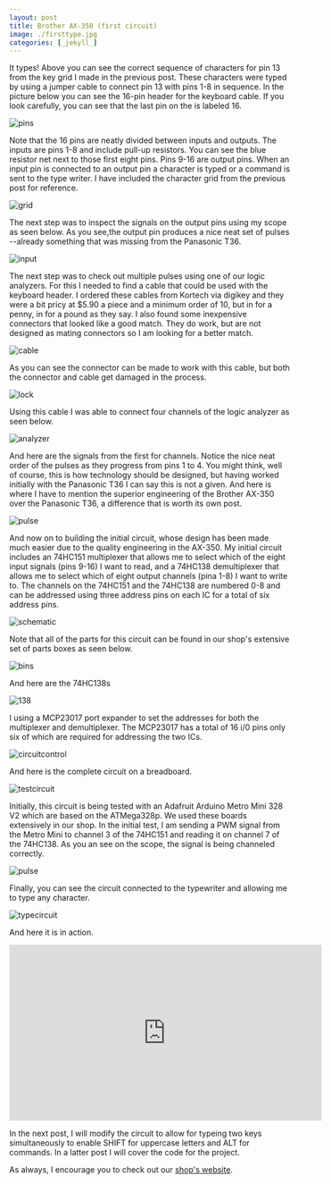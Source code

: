 ```yaml
---
layout: post
title: Brother AX-350 (first circuit)
image: ./firsttype.jpg
categories: [_jekyll_]
---
```

It types! Above you can see the correct sequence of characters for pin 13 from the key grid I made in the previous post. These characters were typed by using a jumper cable to connect pin 13 with pins 1-8 in sequence. In the picture below you can see the 16-pin header for the keyboard cable. If you look carefully, you can see that the last pin on the is labeled 16.

![pins](./nicepins.jpg)

Note that the 16 pins are neatly divided between inputs and outputs. The inputs are pins 1-8 and include pull-up resistors. You can see the blue resistor net next to those first eight pins. Pins 9-16 are output pins. When an input pin is connected to an output pin a character is typed or a command is sent to the type writer. I have included the character grid from the previous post for reference. 

![grid](./350grid.jpg)

The next step was to inspect the signals on the output pins using my scope as seen below. As you see,the output pin produces a nice neat set of pulses --already something that was missing from the Panasonic T36. 

![input](./inputpulse.jpg)

The next step was to check out multiple pulses using one of our logic analyzers. For this I needed to find a cable that could be used with the keyboard header. I ordered these cables from Kortech via digikey and they were a bit pricy at $5.90 a piece and a minimum order of 10, but in for a penny, in for a pound as they say. I also found some inexpensive connectors that looked like a good match. They do work, but are not designed as mating connectors so I am looking for a better match. 

![cable](./specialcable.jpg)

As you can see the connector can be made to work with this cable, but both the connector and cable get damaged in the process. 

![lock](./cablelock.jpg)

Using this cable I was able to connect four channels of the logic analyzer as seen below.

![analyzer](./logicanalyzer.jpg)

And here are the signals from the first for channels. Notice the nice neat order of the pulses as they progress from pins 1 to 4. You might think, well of course, this is how technology should be designed, but having worked initially with the Panasonic T36 I can say this is not a given. And here is where I have to mention the superior engineering of the Brother AX-350 over the Panasonic T36, a difference that is worth its own post.

![pulse](./neatpulse.jpg)

And now on to building the initial circuit, whose design has been made much easier due to the quality engineering in the AX-350. My initial circuit includes an 74HC151 multiplexer that allows me to select which of the eight input signals (pins 9-16) I want to read, and a 74HC138 demultiplexer that allows me to select which of eight output channels (pina 1-8) I want to write to. The channels on the 74HC151 and the 74HC138 are numbered 0-8 and can be addressed using three address pins on each IC for a total of six address pins. 

![schematic](./350schematicA.png)

Note that all of the parts for this circuit can be found in our shop's extensive set of parts boxes as seen below.

![bins](./thebins.jpg)

And here are the 74HC138s

![138](./74hc138.jpg)

I using a MCP23017 port expander to set the addresses for both the multiplexer and demultiplexer. The MCP23017 has a total of 16 i/0 pins only six of which are required for addressing the two ICs. 

![circuitcontrol](./350schematicB.png)

And here is the complete circuit on a breadboard. 

![testcircuit](./testpulsecircuit.jpg)

Initially, this circuit is being tested with an Adafruit Arduino Metro Mini 328 V2 which are based on the ATMega328p. We used these boards extensively in our shop. In the initial test, I am sending a PWM signal from the Metro Mini to channel 3 of the 74HC151 and reading it on channel 7 of the 74HC138. As you an see on the scope, the signal is being channeled correctly. 

![pulse](./testpulse.jpg)

Finally, you can see the circuit connected to the typewriter and allowing me to type any character.

![typecircuit](./wearetyping.jpg)

And here it is in action.

<iframe width="560" height="315" src="https://www.youtube.com/embed/46geY9CevuI?si=Q3yc8SUyjtZ14gln" title="YouTube video player" frameborder="0" allow="accelerometer; autoplay; clipboard-write; encrypted-media; gyroscope; picture-in-picture; web-share" referrerpolicy="strict-origin-when-cross-origin" allowfullscreen></iframe>

In the next post, I will modify the circuit to allow for typeing two keys simultaneously to enable SHIFT for uppercase letters and ALT for commands. In a latter post I will cover the code for the project. 

As always, I encourage you to check out our [shop's website](https://mvthsengineering.com/). 



